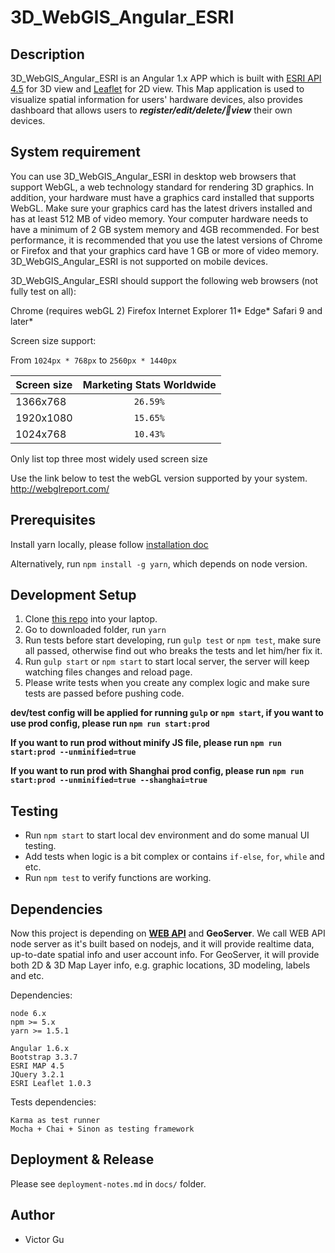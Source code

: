 # 3D_WebGIS_Angular_ESRI


## Description

3D_WebGIS_Angular_ESRI is an Angular 1.x APP which is built with [ESRI API 4.5](https://developers.arcgis.com/javascript/latest/api-reference/index.html) for 3D view and [Leaflet](https://esri.github.io/esri-leaflet/api-reference/) for 2D view.
This Map application is used to visualize spatial information for users' hardware devices, also provides dashboard that allows users to _**register/edit/delete/view**_ their own devices.

## System requirement
You can use 3D_WebGIS_Angular_ESRI in desktop web browsers that support WebGL, a web technology standard for rendering 3D graphics. In addition, your hardware must have a graphics card installed that supports WebGL. Make sure your graphics card has the latest drivers installed and has at least 512 MB of video memory. Your computer hardware needs to have a minimum of 2 GB system memory and 4GB recommended. For best performance, it is recommended that you use the latest versions of Chrome or Firefox and that your graphics card have 1 GB or more of video memory. 3D_WebGIS_Angular_ESRI is not supported on mobile devices.

3D_WebGIS_Angular_ESRI should support the following web browsers (not fully test on all):

Chrome (requires webGL 2)
Firefox
Internet Explorer 11*
Edge*
Safari 9 and later*

Screen size support:

From `1024px * 768px` to `2560px * 1440px`

| Screen size | Marketing Stats Worldwide|
| ------------- |:-------------:|
|   1366x768    | `26.59%` |
| 1920x1080     | `15.65%` |
| 1024x768      | `10.43%` |

Only list top three most widely used screen size

Use the link below to test the webGL version supported by your system.
http://webglreport.com/

## Prerequisites

Install yarn locally, please follow [installation doc](https://yarnpkg.com/lang/en/docs/install/)

Alternatively, run `npm install -g yarn`, which depends on node version.

## Development Setup

1. Clone [this repo](http://207.34.103.155:57990/projects/FRON/repos/map_esri/browse) into your laptop.
2. Go to downloaded folder, run `yarn`
3. Run tests before start developing, run `gulp test` or `npm test`, make sure all passed, otherwise find out who breaks the tests and let him/her fix it.
4. Run `gulp start` or `npm start` to start local server, the server will keep watching files changes and reload page.
5. Please write tests when you create any complex logic and make sure tests are passed before pushing code.

**dev/test config will be applied for running `gulp` or `npm start`, if you want to use prod config, please run `npm run start:prod`**

**If you want to run prod without minify JS file, please run `npm run start:prod --unminified=true`**

**If you want to run prod with Shanghai prod config, please run `npm run start:prod --unminified=true --shanghai=true`**

## Testing

-  Run `npm start` to start local dev environment and do some manual UI testing.
-  Add tests when logic is a bit complex or contains `if-else`, `for`, `while` and etc.
-  Run `npm test` to verify functions are working.

## Dependencies
Now this project is depending on **[WEB API](http://10.10.10.6:7990/projects/BCK/repos/nodejs/browse/webapi)**
and **GeoServer**. We call WEB API node server as it's built based on nodejs, and it will provide realtime data, up-to-date spatial info and user account info. For GeoServer, it will provide both 2D & 3D Map Layer info, e.g. graphic locations, 3D modeling, labels and etc.

Dependencies:

```
node 6.x
npm >= 5.x
yarn >= 1.5.1
```


```
Angular 1.6.x
Bootstrap 3.3.7
ESRI MAP 4.5
JQuery 3.2.1
ESRI Leaflet 1.0.3
```

Tests dependencies: 

```
Karma as test runner
Mocha + Chai + Sinon as testing framework
```


## Deployment & Release

Please see `deployment-notes.md` in `docs/` folder.

## Author
- Victor Gu

